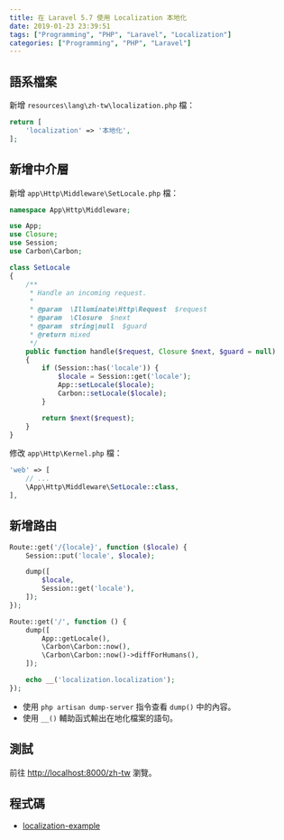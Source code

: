 ```yaml
---
title: 在 Laravel 5.7 使用 Localization 本地化
date: 2019-01-23 23:39:51
tags: ["Programming", "PHP", "Laravel", "Localization"]
categories: ["Programming", "PHP", "Laravel"]
---
```


## 語系檔案

新增 `resources\lang\zh-tw\localization.php` 檔：

```php
return [
    'localization' => '本地化',
];
```

## 新增中介層

新增 `app\Http\Middleware\SetLocale.php` 檔：

```php
namespace App\Http\Middleware;

use App;
use Closure;
use Session;
use Carbon\Carbon;

class SetLocale
{
    /**
     * Handle an incoming request.
     *
     * @param  \Illuminate\Http\Request  $request
     * @param  \Closure  $next
     * @param  string|null  $guard
     * @return mixed
     */
    public function handle($request, Closure $next, $guard = null)
    {
        if (Session::has('locale')) {
            $locale = Session::get('locale');
            App::setLocale($locale);
            Carbon::setLocale($locale);
        }

        return $next($request);
    }
}
```

修改 `app\Http\Kernel.php` 檔：

```php
'web' => [
    // ...
    \App\Http\Middleware\SetLocale::class,
],
```

## 新增路由

```php
Route::get('/{locale}', function ($locale) {
    Session::put('locale', $locale);

    dump([
        $locale,
        Session::get('locale'),
    ]);
});

Route::get('/', function () {
    dump([
        App::getLocale(),
        \Carbon\Carbon::now(),
        \Carbon\Carbon::now()->diffForHumans(),
    ]);

    echo __('localization.localization');
});
```

- 使用 `php artisan dump-server` 指令查看 `dump()` 中的內容。
- 使用 `__()` 輔助函式輸出在地化檔案的語句。

## 測試

前往 <http://localhost:8000/zh-tw> 瀏覽。

## 程式碼

- [localization-example](https://github.com/memochou1993/localization-example)
